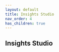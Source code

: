 ```yaml
---
layout: default
title: Insights Studio
nav_order: 4
has_children: true
---
```


## Insights Studio


